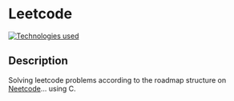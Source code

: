 # Leetcode

[![Technologies used](https://skillicons.dev/icons?i=c)](https://skillicons.dev)

## Description

Solving leetcode problems according to the roadmap structure on [Neetcode](https://neetcode.com/roadmap/)... using C.
